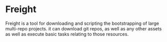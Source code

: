 # Freight

Freight is a tool for downloading and scripting the bootstrapping of large multi-repo projects. it can download git repos, as well 
as any other assets as well as execute basic tasks relating to those resources.
